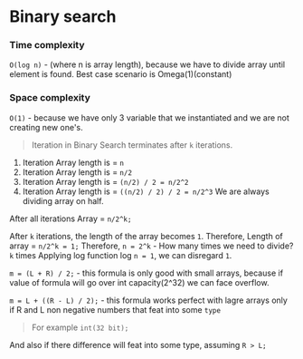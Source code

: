 # Binary search

### Time complexity 
`O(log n)` - (where n is array length),
because we have to divide array until element is found.
Best case scenario is Omega(1)(constant)

### Space complexity
`O(1)` - because we have only 3 variable 
that we instantiated and we are not creating new one's.

> Iteration in Binary Search terminates after `k` iterations. 
1. Iteration 
Array length is = `n`
2. Iteration
Array length is = `n/2`
3. Iteration 
Array length is = `(n/2) / 2 = n/2^2`
4. Iteration
Array length is = `((n/2) / 2) / 2 = n/2^3`
We are always dividing array on half.

After all iterations Array = `n/2^k;`

After `k` iterations, the length of the array becomes `1`.
Therefore, Length of array = `n/2^k = 1;`
Therefore, `n = 2^k` - How many times we need to divide? `k` times
Applying log function log `n = 1`, we can disregard `1`. 

`m = (L + R) / 2;` - this formula is only good with small arrays,
because if value of formula will go over int capacity(2^32) we 
can face overflow.

`m = L + ((R - L) / 2);` - this formula works perfect with lagre arrays only if R and L non negative numbers that feat into some `type`
> For example `int(32 bit);`

And also if there difference will feat into some type, assuming `R > L;`